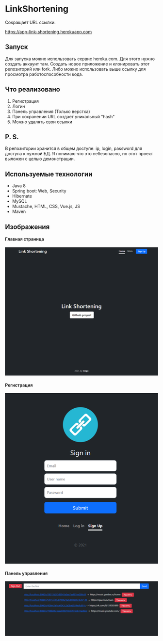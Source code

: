 # LinkShortening

Сокращает URL ссылки.

https://app-link-shortening.herokuapp.com <br>

## Запуск
Для запуска можно использовать сервис heroku.com. Для этого нужно создать аккаунт там.
Создать новое приложение и клонировать этот репозиторий или fork.
Либо можно использовать выше ссылку для просмотра работоспособности кода.

## Что реализовано
1. Регистрация
2. Логин
3. Панель управления (Только верстка)
4. При сохранении URL создает уникальный "hash"
5. Можно удалять свои ссылки

## P. S.
В репозитории хранится в общем доступе: ip, login, password для доступа к нужной БД.
Я понимаю что это небезопасно, но этот проект выложен с целью демонстрации.

## Используемые технологии

- Java 8
- Spring boot: Web, Security
- Hibernate
- MySQL
- Mustache, HTML, CSS, Vue.js, JS
- Maven

## Изображения

#### Главная страница
[<img src="https://raw.githubusercontent.com/megoRU/LinkShortening/main/img/main.png?raw=true">]()

#### Регистрация
[<img src="https://raw.githubusercontent.com/megoRU/LinkShortening/main/img/registration%20page.png?raw=true">]()

#### Панель управления
[<img src="https://raw.githubusercontent.com/megoRU/LinkShortening/main/img/webpanel.png?raw=true">]()
